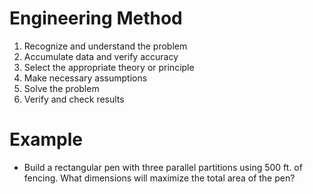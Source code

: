 # Engineering Method

1. Recognize and understand the problem
2. Accumulate data and verify accuracy
3. Select the appropriate theory or principle
4. Make necessary assumptions
5. Solve the problem
6. Verify and check results

# Example
- Build a rectangular pen with three parallel partitions using 500 ft. of fencing. What dimensions will maximize the total area of the pen?